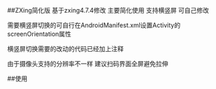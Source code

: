 ##ZXing简化版 基于zxing4.7.4修改 主要简化使用 支持横竖屏 可自己修改

需要横竖屏切换的可自行在AndroidManifest.xml设置Activity的screenOrientation属性

横竖屏切换需要的改动的代码已经加上注释

由于摄像头支持的分辨率不一样 建议扫码界面全屏避免拉伸

##使用


